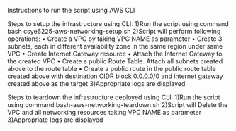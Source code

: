 Instructions to run the script using AWS CLI

Steps to setup the infrastructure using CLI: 
1)Run the script using command bash csye6225-aws-networking-setup.sh
2)Script will perform following operations:
•	Create a VPC by taking VPC NAME as parameter
•	Create 3 subnets, each in different availability zone in the same region under same VPC
•	Create Internet Gateway resource
•	Attach the Internet Gateway to the created VPC
•	Create a public Route Table. Attach all subnets created above to the route table
•	Create a public route in the public route table created above with destination CIDR block 0.0.0.0/0 and internet gateway created above as the target
3)Appropriate logs are displayed

Steps to teardown the infrastructure deployed using CLI: 
1)Run the script using command bash-aws-networking-teardown.sh
2)Script will Delete the VPC and all networking resources taking VPC NAME as parameter
3)Appropriate logs are displayed


